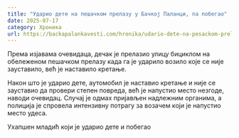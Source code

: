 ```yaml
---
title: "Ударио дете на пешачком прелазу у Бачкој Паланци, па побегао"
date: 2025-07-17
category: Хроника
url: https://backapalankavesti.com/hronika/udario-dete-na-pesackom-prelazu-u-backoj-palanci-pobegao/
---
```


Према изјавама очевидаца, дечак је прелазио улицу бициклом на обележеном пешачком прелазу када га је ударило возило које се није зауставило, већ је наставило кретање.

Након што је ударио дете, аутомобил је наставио кретање и није се зауставио да провери степен повреда, већ је напустио место незгоде, наводи очевидац. Случај је одмах пријављен надлежним органима, а полиција је спровела интензивну потрагу за возачем који је напустио место удеса.

Ухапшен младић који је ударио дете и побегао
